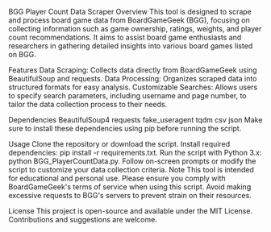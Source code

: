BGG Player Count Data Scraper
Overview
This tool is designed to scrape and process board game data from BoardGameGeek (BGG), focusing on collecting information such as game ownership, ratings, weights, and player count recommendations. It aims to assist board game enthusiasts and researchers in gathering detailed insights into various board games listed on BGG.

Features
Data Scraping: Collects data directly from BoardGameGeek using BeautifulSoup and requests.
Data Processing: Organizes scraped data into structured formats for easy analysis.
Customizable Searches: Allows users to specify search parameters, including username and page number, to tailor the data collection process to their needs.

Dependencies
BeautifulSoup4
requests
fake_useragent
tqdm
csv
json
Make sure to install these dependencies using pip before running the script.

Usage
Clone the repository or download the script.
Install required dependencies: pip install -r requirements.txt.
Run the script with Python 3.x: python BGG_PlayerCountData.py.
Follow on-screen prompts or modify the script to customize your data collection criteria.
Note
This tool is intended for educational and personal use. Please ensure you comply with BoardGameGeek's terms of service when using this script. Avoid making excessive requests to BGG's servers to prevent strain on their resources.

License
This project is open-source and available under the MIT License. Contributions and suggestions are welcome.
